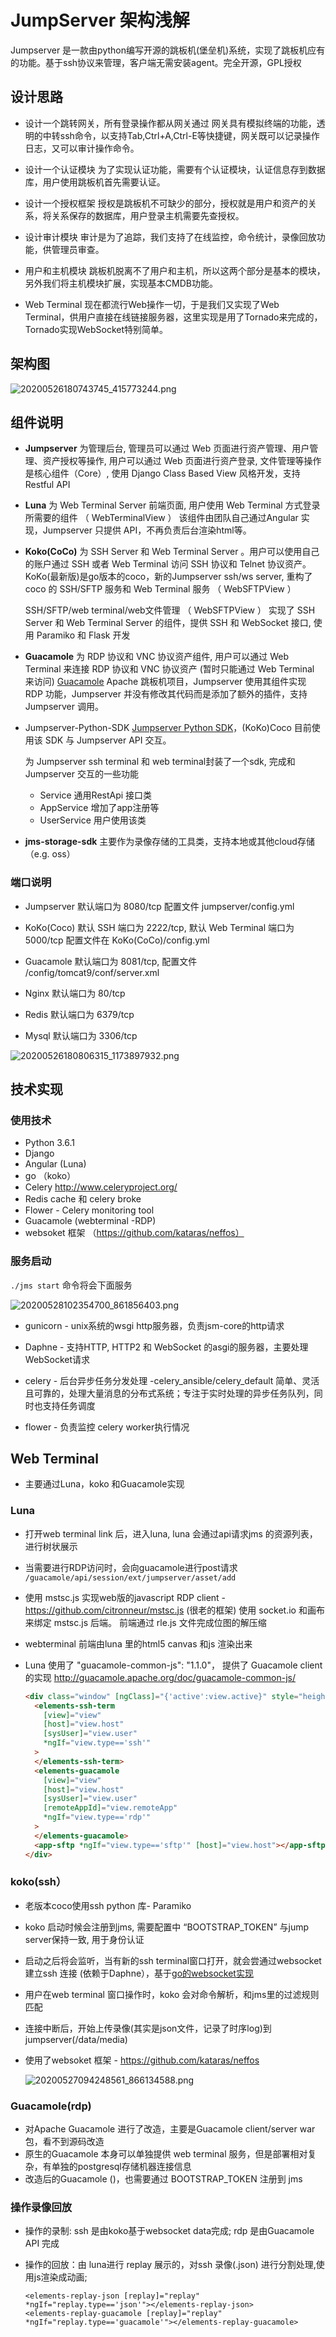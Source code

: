 # JumpServer 架构浅解

Jumpserver 是一款由python编写开源的跳板机(堡垒机)系统，实现了跳板机应有的功能。基于ssh协议来管理，客户端无需安装agent。完全开源，GPL授权 

## 设计思路

- 设计一个跳转网关，所有登录操作都从网关通过
网关具有模拟终端的功能，透明的中转ssh命令，以支持Tab,Ctrl+A,Ctrl-E等快捷键，网关既可以记录操作日志，又可以审计操作命令。

- 设计一个认证模块
为了实现认证功能，需要有个认证模块，认证信息存到数据库，用户使用跳板机首先需要认证。

- 设计一个授权框架
授权是跳板机不可缺少的部分，授权就是用户和资产的关系，将关系保存的数据库，用户登录主机需要先查授权。

- 设计审计模块
审计是为了追踪，我们支持了在线监控，命令统计，录像回放功能，供管理员审查。

- 用户和主机模块
跳板机脱离不了用户和主机，所以这两个部分是基本的模块，另外我们将主机模块扩展，实现基本CMDB功能。

- Web Terminal
现在都流行Web操作一切，于是我们又实现了Web Terminal，供用户直接在线链接服务器，这里实现是用了Tornado来完成的，Tornado实现WebSocket特别简单。

## 架构图

![20200526180743745_415773244.png](https://upload-images.jianshu.io/upload__images/2504773-75dee68102104552.png?imageMogr2/auto-orient/strip%7CimageView2/2/w/1240)

## 组件说明

- **Jumpserver** 为管理后台, 管理员可以通过 Web 页面进行资产管理、用户管理、资产授权等操作, 用户可以通过 Web 页面进行资产登录, 文件管理等操作是核心组件（Core）, 使用 Django Class Based View 风格开发，支持 Restful API

- **Luna** 为 Web Terminal Server 前端页面, 用户使用 Web Terminal 方式登录所需要的组件 （ WebTerminalView ）
  该组件由团队自己通过Angular 实现，Jumpserver 只提供 API，不再负责后台渲染html等。
  
- **Koko(CoCo)** 为 SSH Server 和 Web Terminal Server 。用户可以使用自己的账户通过 SSH 或者 Web Terminal 访问 SSH 协议和 Telnet 协议资产。KoKo(最新版)是go版本的coco，新的Jumpserver ssh/ws server, 重构了 coco 的 SSH/SFTP 服务和 Web Terminal 服务 （ WebSFTPView ）

  SSH/SFTP/web terminal/web文件管理 （ WebSFTPView ）
  实现了 SSH Server 和 Web Terminal Server 的组件，提供 SSH 和 WebSocket 接口, 使用 Paramiko 和 Flask 开发

- **Guacamole** 为 RDP 协议和 VNC 协议资产组件, 用户可以通过 Web Terminal 来连接 RDP 协议和 VNC 协议资产 (暂时只能通过 Web Terminal 来访问)
 [Guacamole](http://guacamole.apache.org/) Apache 跳板机项目，Jumpserver 使用其组件实现 RDP 功能，Jumpserver 并没有修改其代码而是添加了额外的插件，支持 Jumpserver 调用。

- Jumpserver-Python-SDK
[Jumpserver Python SDK](https://github.com/jumpserver/jumpserver-python-sdk)，(KoKo)Coco 目前使用该 SDK 与 Jumpserver API 交互。

  为 Jumpserver ssh terminal 和 web terminal封装了一个sdk, 完成和Jumpserver 交互的一些功能
  - Service 通用RestApi 接口类
  - AppService 增加了app注册等
  - UserService 用户使用该类

- **jms-storage-sdk**
主要作为录像存储的工具类，支持本地或其他cloud存储（e.g. oss）

### 端口说明

- Jumpserver 默认端口为 8080/tcp 配置文件 jumpserver/config.yml

- KoKo(Coco) 默认 SSH 端口为 2222/tcp, 默认 Web Terminal 端口为 5000/tcp 配置文件在 KoKo(CoCo)/config.yml

- Guacamole 默认端口为 8081/tcp, 配置文件 /config/tomcat9/conf/server.xml

- Nginx 默认端口为 80/tcp

- Redis 默认端口为 6379/tcp

- Mysql 默认端口为 3306/tcp

![20200526180806315_1173897932.png](https://upload-images.jianshu.io/upload__images/2504773-34fe231919ab8bd7.png?imageMogr2/auto-orient/strip%7CimageView2/2/w/1240)

## 技术实现

### 使用技术

- Python 3.6.1
- Django
- Angular (Luna)
- go （koko）
- Celery  http://www.celeryproject.org/
- Redis   cache 和 celery broke
- Flower - Celery monitoring tool
- Guacamole (webterminal -RDP)
- websoket 框架 （https://github.com/kataras/neffos）

### 服务启动

`./jms start` 命令将会下面服务

![20200528102354700_861856403.png](https://upload-images.jianshu.io/upload__images/2504773-baf73e869ebd006a.png?imageMogr2/auto-orient/strip%7CimageView2/2/w/1240)

- gunicorn  - unix系统的wsgi http服务器，负责jsm-core的http请求

- Daphne  - 支持HTTP, HTTP2 和 WebSocket 的asgi的服务器，主要处理WebSocket请求

- celery - 后台异步任务分发处理 -celery_ansible/celery_default
  简单、灵活且可靠的，处理大量消息的分布式系统；专注于实时处理的异步任务队列，同时也支持任务调度

- flower - 负责监控 celery worker执行情况

## Web Terminal

- 主要通过Luna，koko 和Guacamole实现

### Luna

- 打开web terminal link 后，进入luna, luna 会通过api请求jms 的资源列表，进行树状展示
- 当需要进行RDP访问时，会向guacamole进行post请求 `/guacamole/api/session/ext/jumpserver/asset/add`

- 使用 mstsc.js 实现web版的javascript RDP client  -https://github.com/citronneur/mstsc.js (很老的框架)
  使用 socket.io 和画布来绑定 mstsc.js 后端。 前端通过 rle.js 文件完成位图的解压缩
- webterminal 前端由luna 里的html5 canvas 和js 渲染出来
- Luna 使用了 "guacamole-common-js": "1.1.0"， 提供了 Guacamole client的实现
    http://guacamole.apache.org/doc/guacamole-common-js/

  ```html
  <div class="window" [ngClass]="{'active':view.active}" style="height: 100%">
    <elements-ssh-term
      [view]="view"
      [host]="view.host"
      [sysUser]="view.user"
      *ngIf="view.type=='ssh'"
    >
    </elements-ssh-term>
    <elements-guacamole
      [view]="view"
      [host]="view.host"
      [sysUser]="view.user"
      [remoteAppId]="view.remoteApp"
      *ngIf="view.type=='rdp'"
    >
    </elements-guacamole>
    <app-sftp *ngIf="view.type=='sftp'" [host]="view.host"></app-sftp>
  </div>
  ```

### koko(ssh）

- 老版本coco使用ssh python 库- Paramiko
- koko 启动时候会注册到jms, 需要配置中 “BOOTSTRAP_TOKEN” 与jump server保持一致, 用于身份认证
- 启动之后将会监听，当有新的ssh terminal窗口打开，就会尝通过websocket 建立ssh 连接 (依赖于Daphne），基于[go的websocket实现](https://github.com/gorilla/websocket)
- 用户在web terminal 窗口操作时，koko 会对命令解析，和jms里的过滤规则匹配
- 连接中断后，开始上传录像(其实是json文件，记录了时序log)到jumpserver(/data/media)
- 使用了websoket 框架 - https://github.com/kataras/neffos

     ![20200527094248561_866134588.png](https://upload-images.jianshu.io/upload__images/2504773-a244bfa8cd68b787.png?imageMogr2/auto-orient/strip%7CimageView2/2/w/1240)

### Guacamole(rdp)

- 对Apache Guacamole 进行了改造，主要是Guacamole client/server war包，看不到源码改造
- 原生的Guacamole 本身可以单独提供 web terminal 服务，但是部署相对复杂，有单独的postgresql存储机器连接信息
- 改造后的Guacamole ()，也需要通过 BOOTSTRAP_TOKEN 注册到 jms

### 操作录像回放

- 操作的录制:   ssh 是由koko基于websocket data完成; rdp 是由Guacamole API 完成
- 操作的回放：由 luna进行 replay 展示的，对ssh 录像(.json) 进行分割处理,使用js渲染成动画;

  ```
  <elements-replay-json [replay]="replay" *ngIf="replay.type=='json'"></elements-replay-json>
  <elements-replay-guacamole [replay]="replay" *ngIf="replay.type=='guacamole'"></elements-replay-guacamole>
  ```
